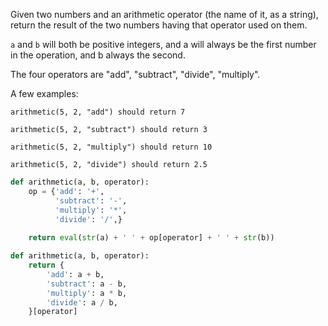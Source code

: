Given two numbers and an arithmetic operator (the name of it, as a string), return the result of the two numbers having that operator used on them.

```a``` and ```b``` will both be positive integers, and a will always be the first number in the operation, and b always the second.

The four operators are "add", "subtract", "divide", "multiply".

A few examples:
```
arithmetic(5, 2, "add") should return 7

arithmetic(5, 2, "subtract") should return 3

arithmetic(5, 2, "multiply") should return 10

arithmetic(5, 2, "divide") should return 2.5
```
```python
def arithmetic(a, b, operator):
    op = {'add': '+',
          'subtract': '-',
          'multiply': '*',
          'divide': '/',}
          
    return eval(str(a) + ' ' + op[operator] + ' ' + str(b))
```
```python
def arithmetic(a, b, operator):
    return {
        'add': a + b,
        'subtract': a - b,
        'multiply': a * b,
        'divide': a / b,
    }[operator]
```
